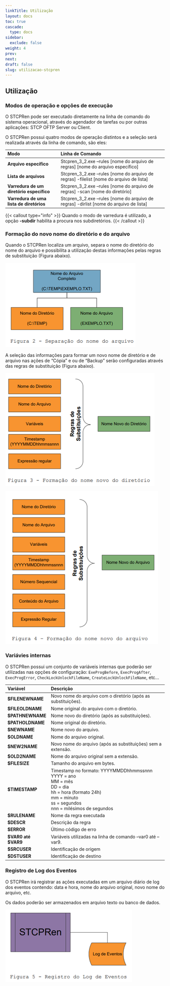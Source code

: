 ```yaml
---
linkTitle: Utilização
layout: docs
toc: true
cascade:
  type: docs
sidebar:
  exclude: false
weight: 4
prev:
next:
draft: false
slug: utilizacao-stcpren
---
```


## Utilização

### Modos de operação e opções de execução

O STCPRen pode ser executado diretamente na linha de comando do sistema operacional, através do agendador de tarefas ou por outras aplicações: STCP OFTP Server ou Client.

O STCPRen possui quatro modos de operação distintos e a seleção será realizada através da linha de comando, são eles:

Modo | Linha de Comando
:--- | :---
**Arquivo específico**| Stcpren_3_2.exe –rules [nome do arquivo de regras] [nome do arquivo específico]
**Lista de arquivos**| Stcpren_3_2.exe –rules [nome do arquivo de regras] -filelist [nome do arquivo de lista]
**Varredura de um diretório específico**| Stcpren_3_2.exe –rules [nome do arquivo de regras] -scan [nome do diretório]
**Varredura de uma lista de diretórios**| Stcpren_3_2.exe –rules [nome do arquivo de regras] -dirlist [nome do arquivo de lista]

{{< callout type="info" >}}
Quando o modo de varredura é utilizado, a opção **-subdir** habilita a procura nos subdiretórios.
{{< /callout >}}

### Formação do novo nome do diretório e do arquivo

Quando o STCPRen localiza um arquivo, separa o nome do diretório do nome do arquivo e possibilita a utilização destas informações pelas regras de substituição (Figura abaixo).

![](img/stcpren-54.png)

A seleção das informações para formar um novo nome de diretório e de arquivo nas ações de “Cópia” e ou de “Backup” serão configuradas através das regras de substituição (Figura abaixo).

![](img/stcpren-55.png)

![](img/stcpren-56.png)

### Variávies internas

O STCPRen possui um conjunto de variáveis internas que poderão ser utilizadas nas opções de configuração: `ExeProgBefore`, `ExecProgAfter`, `ExecProgError`, `CheckLockUnlockFileName`, `CreateLockUnlockFileName`, etc...

Variável | Descrição
:---     | :---
**$FILENEWNAME**| Novo nome do arquivo com o diretório (após as substituições).
**$FILEOLDNAME**| Nome original do arquivo com o diretório.
**$PATHNEWNAME**| Nome novo do diretório (após as substituições).
**$PATHOLDNAME**| Nome original do diretório.
**$NEWNAME**    | Nome novo do arquivo.
**$OLDNAME**    | Nome do arquivo original.
**$NEW2NAME**   | Novo nome do arquivo (após as substituições) sem a extensão.
**$OLD2NAME**   | Nome do arquivo original sem a extensão.
**$FILESIZE**   | Tamanho do arquivo em bytes.
**$TIMESTAMP**  | Timestamp no formato: YYYYMMDDhhmmssnnn <br> YYYY = ano <br> MM = mês <br> DD = dia <br> hh = hora (formato 24h) <br> mm = minuto <br> ss = segundos <br> nnn = milésimos de segundos
**$RULENAME**   | Nome da regra executada
**$DESCR**      | Descrição da regra
**$ERROR**      | Último código de erro
**$VAR0 até $VAR9**| Variáveis utilizadas na linha de comando –var0 até – var9.
**$SRCUSER**    | Identificação de origem
**$DSTUSER**    | Identificação de destino

### Registro de Log dos Eventos

O STCPRen irá registrar as ações executadas em um arquivo diário de log dos eventos contendo: data e hora, nome do arquivo original, novo nome do arquivo, etc.

Os dados poderão ser armazenados em arquivo texto ou banco de dados.

![](img/stcpren-57.png)

